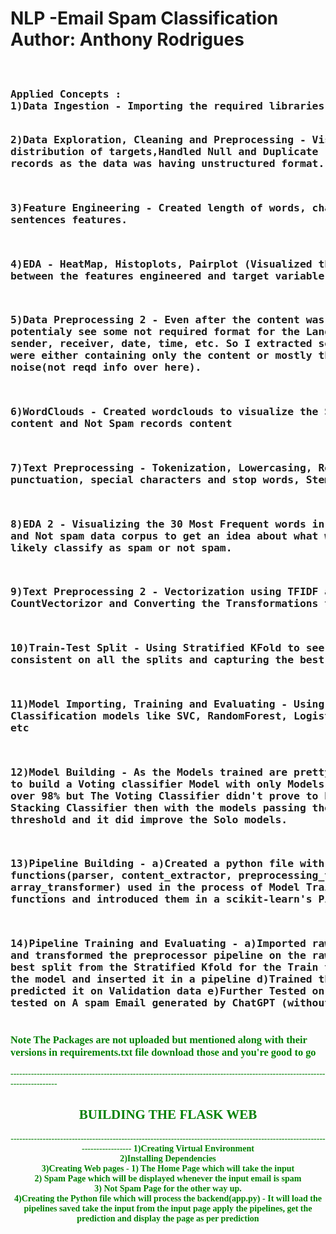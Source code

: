 <h1>NLP -Email Spam Classification<br>
Author: Anthony Rodrigues</h1>
<pre>
<h3>
Applied Concepts : 
1)Data Ingestion - Importing the required libraries and data
  
2)Data Exploration, Cleaning and Preprocessing - Visualized the distribution of 
targets,Handled Null and Duplicate records, Parsed the records as the data was having
unstructured format.

3)Feature Engineering - Created length of words, characters and sentences features.
  
4)EDA - HeatMap, Histoplots, Pairplot (Visualized the relation between the features 
engineered and target variable ).
  
5)Data Preprocessing 2 - Even after the content was Parsed I could potentialy see some 
not required format for the Language tasks like the sender, receiver, date, time, etc.
So I extracted some patterns which were either containing only the content or mostly
the content with some noise(not reqd info over here).
  
6)WordClouds - Created wordclouds to visualize the Spam records content and Not Spam 
records content

7)Text Preprocessing - Tokenization, Lowercasing, Removing punctuation, special
characters and stop words, Stemming 

8)EDA 2 - Visualizing the 30 Most Frequent words in Spam data corpus and Not spam data
corpus to get an idea about what words will it most likely classify as spam or not 
spam.

9)Text Preprocessing 2 - Vectorization using TFIDF and CountVectorizor and Converting
the Transformations to arrays.

10)Train-Test Split - Using Stratified KFold to see which Models are consistent on all
the splits and capturing the best split.

11)Model Importing, Training and Evaluating - Using Best Classification models like 
SVC, RandomForest, Logistic Regression, XGB, etc

12)Model Building - As the Models trained are pretty accurate I tried to build a 
Voting  classifier Model with only Models having an accuray of over 98% but The Voting
Classifier didn't prove to be Beneficial,Used Stacking Classifier then with the models
passing the same accuracy threshold and it did improve the Solo models.

13)Pipeline Building - 
a)Created a python file with all the functions(parser, content_extractor, 
preprocessing_text_2, array_transformer) used in the process of Model Training.
b)Imported the functions and introduced them in a scikit-learn's Pipeline

14)Pipeline Training and Evaluating -
a)Imported raw data
b)fitted and transformed the preprocessor pipeline on the raw data
b)Used the best split from the Stratified Kfold for the Train test split
c)Built the model and inserted it in a pipeline
d)Trained the pipeline model and predicted it on Validation data
e)Further Tested on Testing data
f)Also tested on A spam Email generated by ChatGPT (without the spam words).
</pre>

<font face=gabriola color=green>
<H3>
Note The Packages are not uploaded but mentioned along with their versions in 
requirements.txt file download those and you're good to go </H3>
----------------------------------------------------------------------------------------------------------------------------
<center><h2>BUILDING THE FLASK WEB</h2>
-----------------------------------------------------------------------------------------------------------------------------
<b>
1)Creating Virtual Environment <br>
2)Installing Dependencies<br>
3)Creating Web pages - 1) The Home Page which will take the input <br>
                       2) Spam Page which will be displayed whenever the input email is spam<br>
                       3) Not Spam Page for the other way up.<br>
4)Creating the Python file which will process the backend(app.py) - It will load the pipelines saved take the input
from the input page apply the pipelines, get the prediction and display the page as per prediction
